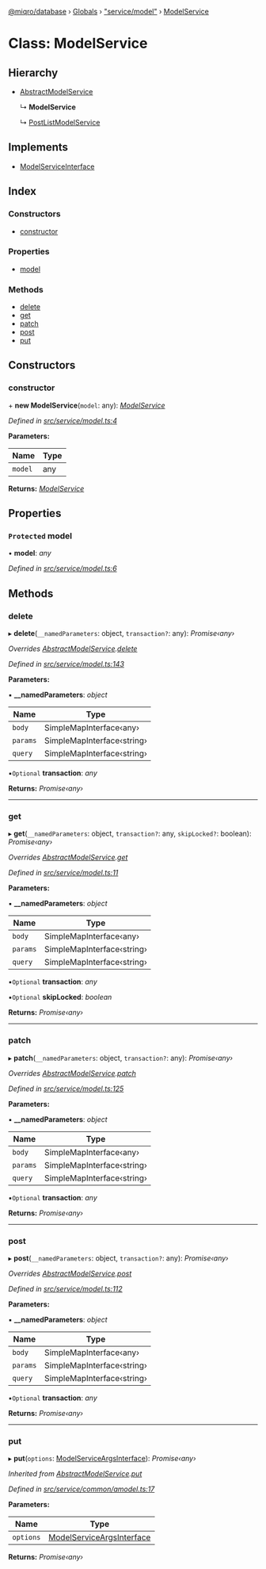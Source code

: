 [@miqro/database](../README.md) › [Globals](../globals.md) › ["service/model"](../modules/_service_model_.md) › [ModelService](_service_model_.modelservice.md)

# Class: ModelService

## Hierarchy

* [AbstractModelService](_service_common_amodel_.abstractmodelservice.md)

  ↳ **ModelService**

  ↳ [PostListModelService](_service_postlist_.postlistmodelservice.md)

## Implements

* [ModelServiceInterface](../interfaces/_service_common_model_.modelserviceinterface.md)

## Index

### Constructors

* [constructor](_service_model_.modelservice.md#constructor)

### Properties

* [model](_service_model_.modelservice.md#protected-model)

### Methods

* [delete](_service_model_.modelservice.md#delete)
* [get](_service_model_.modelservice.md#get)
* [patch](_service_model_.modelservice.md#patch)
* [post](_service_model_.modelservice.md#post)
* [put](_service_model_.modelservice.md#put)

## Constructors

###  constructor

\+ **new ModelService**(`model`: any): *[ModelService](_service_model_.modelservice.md)*

*Defined in [src/service/model.ts:4](https://github.com/claukers/miqro-sequelize/blob/624a208/src/service/model.ts#L4)*

**Parameters:**

Name | Type |
------ | ------ |
`model` | any |

**Returns:** *[ModelService](_service_model_.modelservice.md)*

## Properties

### `Protected` model

• **model**: *any*

*Defined in [src/service/model.ts:6](https://github.com/claukers/miqro-sequelize/blob/624a208/src/service/model.ts#L6)*

## Methods

###  delete

▸ **delete**(`__namedParameters`: object, `transaction?`: any): *Promise‹any›*

*Overrides [AbstractModelService](_service_common_amodel_.abstractmodelservice.md).[delete](_service_common_amodel_.abstractmodelservice.md#delete)*

*Defined in [src/service/model.ts:143](https://github.com/claukers/miqro-sequelize/blob/624a208/src/service/model.ts#L143)*

**Parameters:**

▪ **__namedParameters**: *object*

Name | Type |
------ | ------ |
`body` | SimpleMapInterface‹any› |
`params` | SimpleMapInterface‹string› |
`query` | SimpleMapInterface‹string› |

▪`Optional`  **transaction**: *any*

**Returns:** *Promise‹any›*

___

###  get

▸ **get**(`__namedParameters`: object, `transaction?`: any, `skipLocked?`: boolean): *Promise‹any›*

*Overrides [AbstractModelService](_service_common_amodel_.abstractmodelservice.md).[get](_service_common_amodel_.abstractmodelservice.md#get)*

*Defined in [src/service/model.ts:11](https://github.com/claukers/miqro-sequelize/blob/624a208/src/service/model.ts#L11)*

**Parameters:**

▪ **__namedParameters**: *object*

Name | Type |
------ | ------ |
`body` | SimpleMapInterface‹any› |
`params` | SimpleMapInterface‹string› |
`query` | SimpleMapInterface‹string› |

▪`Optional`  **transaction**: *any*

▪`Optional`  **skipLocked**: *boolean*

**Returns:** *Promise‹any›*

___

###  patch

▸ **patch**(`__namedParameters`: object, `transaction?`: any): *Promise‹any›*

*Overrides [AbstractModelService](_service_common_amodel_.abstractmodelservice.md).[patch](_service_common_amodel_.abstractmodelservice.md#patch)*

*Defined in [src/service/model.ts:125](https://github.com/claukers/miqro-sequelize/blob/624a208/src/service/model.ts#L125)*

**Parameters:**

▪ **__namedParameters**: *object*

Name | Type |
------ | ------ |
`body` | SimpleMapInterface‹any› |
`params` | SimpleMapInterface‹string› |
`query` | SimpleMapInterface‹string› |

▪`Optional`  **transaction**: *any*

**Returns:** *Promise‹any›*

___

###  post

▸ **post**(`__namedParameters`: object, `transaction?`: any): *Promise‹any›*

*Overrides [AbstractModelService](_service_common_amodel_.abstractmodelservice.md).[post](_service_common_amodel_.abstractmodelservice.md#post)*

*Defined in [src/service/model.ts:112](https://github.com/claukers/miqro-sequelize/blob/624a208/src/service/model.ts#L112)*

**Parameters:**

▪ **__namedParameters**: *object*

Name | Type |
------ | ------ |
`body` | SimpleMapInterface‹any› |
`params` | SimpleMapInterface‹string› |
`query` | SimpleMapInterface‹string› |

▪`Optional`  **transaction**: *any*

**Returns:** *Promise‹any›*

___

###  put

▸ **put**(`options`: [ModelServiceArgsInterface](../interfaces/_service_common_model_.modelserviceargsinterface.md)): *Promise‹any›*

*Inherited from [AbstractModelService](_service_common_amodel_.abstractmodelservice.md).[put](_service_common_amodel_.abstractmodelservice.md#put)*

*Defined in [src/service/common/amodel.ts:17](https://github.com/claukers/miqro-sequelize/blob/624a208/src/service/common/amodel.ts#L17)*

**Parameters:**

Name | Type |
------ | ------ |
`options` | [ModelServiceArgsInterface](../interfaces/_service_common_model_.modelserviceargsinterface.md) |

**Returns:** *Promise‹any›*
